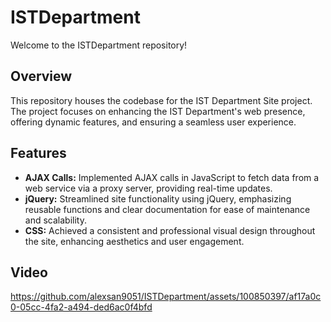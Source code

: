 # ISTDepartment

Welcome to the ISTDepartment repository!

## Overview

This repository houses the codebase for the IST Department Site project. The project focuses on enhancing the IST Department's web presence, offering dynamic features, and ensuring a seamless user experience.

## Features

- **AJAX Calls:** Implemented AJAX calls in JavaScript to fetch data from a web service via a proxy server, providing real-time updates.
- **jQuery:** Streamlined site functionality using jQuery, emphasizing reusable functions and clear documentation for ease of maintenance and scalability.
- **CSS:** Achieved a consistent and professional visual design throughout the site, enhancing aesthetics and user engagement.

## Video

https://github.com/alexsan9051/ISTDepartment/assets/100850397/af17a0c0-05cc-4fa2-a494-ded6ac0f4bfd
